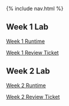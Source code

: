 {% include nav.html %}

## Week 1 Lab

[Week 1 Runtime](https://replit.com/@piptea/pagesjava?embed=true)

[Week 1 Review Ticket](https://github.com/zenxha/komay-tri3/issues/1)

## Week 2 Lab

[Week 2 Runtime](https://replit.com/@piptea/KomayTri3#src/Week1/BBQ.java)

[Week 2 Review Ticket](https://github.com/zenxha/komay-tri3/issues/2)
